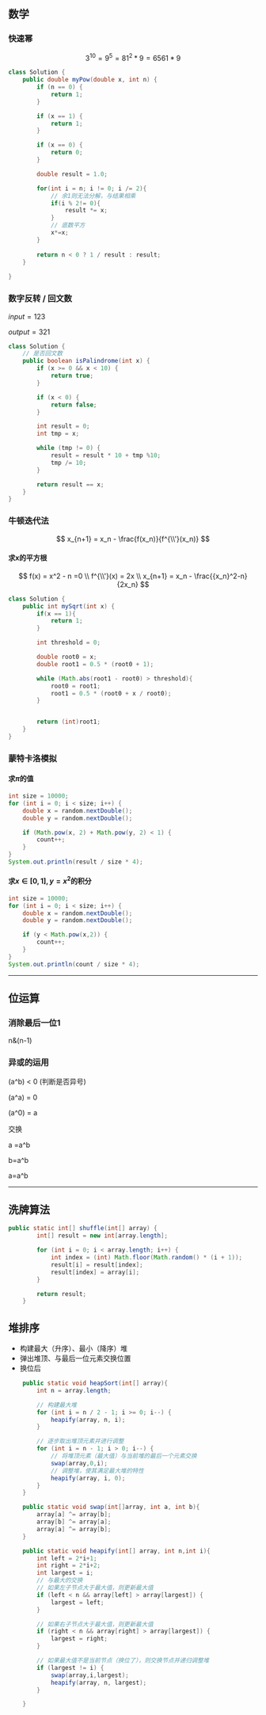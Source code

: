 ## 数学

### 快速幂

$$
3^{10}=9^{5}=81^{2}*9=6561*9
$$

``` java
class Solution {
    public double myPow(double x, int n) {
        if (n == 0) {
            return 1;
        }

        if (x == 1) {
            return 1;
        }

        if (x == 0) {
            return 0;
        }

        double result = 1.0;

        for(int i = n; i != 0; i /= 2){
            // 余1则无法分解，与结果相乘
            if(i % 2!= 0){
                result *= x; 
            }
            // 底数平方
            x*=x;
        }
        
        return n < 0 ? 1 / result : result;
    }
    
}
```

### 数字反转 / 回文数

$input = 123$

$output= 321$

``` java
class Solution {
    // 是否回文数
    public boolean isPalindrome(int x) {
        if (x >= 0 && x < 10) {
            return true;
        }

        if (x < 0) {
            return false;
        }

        int result = 0;
        int tmp = x;

        while (tmp != 0) {
            result = result * 10 + tmp %10;
            tmp /= 10;
        }

        return result == x;
    }
}
```

### 牛顿迭代法

$$
x_{n+1} = x_n - \frac{f(x_n)}{f^{\\'}(x_n)}
$$

#### 求x的平方根

$$
f(x) = x^2 - n =0 \\
f^{\\'}(x) = 2x \\
x_{n+1} = x_n - \frac{{x_n}^2-n}{2x_n}
$$

``` java
class Solution {
    public int mySqrt(int x) {
        if(x == 1){
            return 1;
        }

        int threshold = 0;

        double root0 = x;
        double root1 = 0.5 * (root0 + 1);

        while (Math.abs(root1 - root0) > threshold){
            root0 = root1;
            root1 = 0.5 * (root0 + x / root0);
        }


        return (int)root1;
    }
}
```

### 蒙特卡洛模拟

#### 求$\pi$的值

``` java 
int size = 10000;
for (int i = 0; i < size; i++) {
	double x = random.nextDouble();
    double y = random.nextDouble();

    if (Math.pow(x, 2) + Math.pow(y, 2) < 1) {
		count++;
	}
}
System.out.println(result / size * 4);
```

#### 求$x\in[0,1],y=x^2$的积分

``` java
int size = 10000;
for (int i = 0; i < size; i++) {
	double x = random.nextDouble();
    double y = random.nextDouble();

    if (y < Math.pow(x,2)) {
		count++;
	}
}
System.out.println(count / size * 4);
```

---

## 位运算

### 消除最后一位1

n&(n-1)

### 异或的运用

(a^b) < 0  (判断是否异号)

(a^a) = 0

(a^0) = a

交换

a =a^b

b=a^b

a=a^b

---

## 洗牌算法

```java
public static int[] shuffle(int[] array) {
        int[] result = new int[array.length];

        for (int i = 0; i < array.length; i++) {
            int index = (int) Math.floor(Math.random() * (i + 1));
            result[i] = result[index];
            result[index] = array[i];
        }

        return result;
    }
```

## 堆排序

* 构建最大（升序）、最小（降序）堆
* 弹出堆顶、与最后一位元素交换位置
* 换位后

```java
	public static void heapSort(int[] array){
        int n = array.length;

        // 构建最大堆
        for (int i = n / 2 - 1; i >= 0; i--) {
            heapify(array, n, i);
        }

        // 逐步取出堆顶元素并进行调整
        for (int i = n - 1; i > 0; i--) {
            // 将堆顶元素（最大值）与当前堆的最后一个元素交换
            swap(array,0,i);
            // 调整堆，使其满足最大堆的特性
            heapify(array, i, 0);
        }
    }

    public static void swap(int[]array, int a, int b){
        array[a] ^= array[b];
        array[b] ^= array[a];
        array[a] ^= array[b];
    }

    public static void heapify(int[] array, int n,int i){
        int left = 2*i+1;
        int right = 2*i+2;
        int largest = i;
		// 与最大的交换
        // 如果左子节点大于最大值，则更新最大值
        if (left < n && array[left] > array[largest]) {
            largest = left;
        }

        // 如果右子节点大于最大值，则更新最大值
        if (right < n && array[right] > array[largest]) {
            largest = right;
        }

        // 如果最大值不是当前节点（换位了），则交换节点并递归调整堆
        if (largest != i) {
            swap(array,i,largest);
            heapify(array, n, largest);
        }

    }
```

